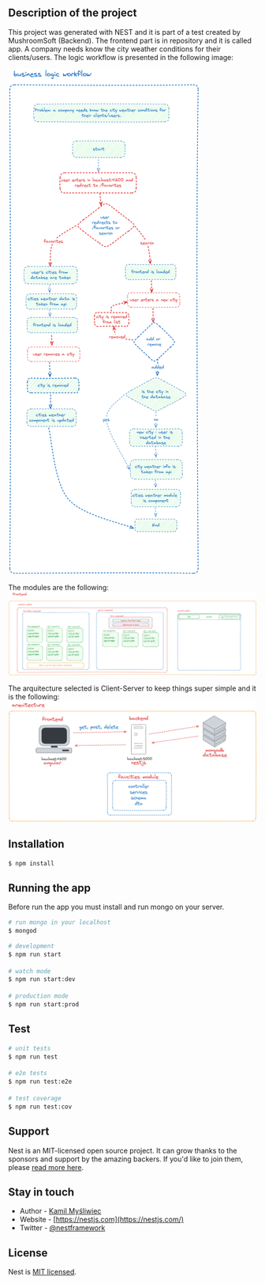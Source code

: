 ## Description of the project
This project was generated with NEST and it is part of a test created by MushroomSoft (Backend). The frontend part is in repository and it is called app.
A company needs know the city weather conditions for their clients/users. The logic workflow is presented in the following image:

<img src="foto3.png" alt="workflow" />

The modules are the following:
<img src="foto2.png" alt="modules" />

The arquitecture selected is Client-Server to keep things super simple and it is the following:
<img src="foto1.png" alt="arquitecture" />


## Installation

```bash
$ npm install
```

## Running the app
Before run the app you must install and run mongo on your server.
```bash
# run mongo in your localhost
$ mongod
```

```bash
# development
$ npm run start

# watch mode
$ npm run start:dev

# production mode
$ npm run start:prod
```

## Test

```bash
# unit tests
$ npm run test

# e2e tests
$ npm run test:e2e

# test coverage
$ npm run test:cov
```

## Support

Nest is an MIT-licensed open source project. It can grow thanks to the sponsors and support by the amazing backers. If you'd like to join them, please [read more here](https://docs.nestjs.com/support).

## Stay in touch

- Author - [Kamil Myśliwiec](https://kamilmysliwiec.com)
- Website - [https://nestjs.com](https://nestjs.com/)
- Twitter - [@nestframework](https://twitter.com/nestframework)

## License

Nest is [MIT licensed](LICENSE).
